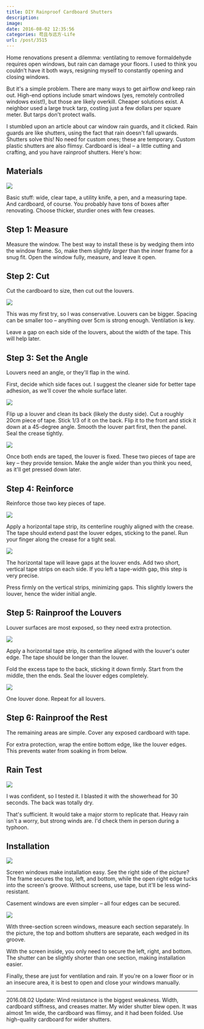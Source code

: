 ```yaml
---
title: DIY Rainproof Cardboard Shutters
description:
image:
date: 2016-08-02 12:35:56
categories: 苟且与远方-Life
url: /post/3515
---
```


Home renovations present a dilemma:  ventilating to remove formaldehyde requires open windows, but rain can damage your floors. I used to think you couldn't have it both ways, resigning myself to constantly opening and closing windows.

But it's a simple problem.  There are many ways to get airflow *and* keep rain out.  High-end options include smart windows (yes, remotely controlled windows exist!), but those are likely overkill.  Cheaper solutions exist.  A neighbor used a large truck tarp, costing just a few dollars per square meter.  But tarps don't protect walls.

I stumbled upon an article about car window rain guards, and it clicked. Rain guards are like shutters, using the fact that rain doesn't fall upwards.  Shutters solve this! No need for custom ones; these are temporary.  Custom plastic shutters are also flimsy. Cardboard is ideal – a little cutting and crafting, and you have rainproof shutters. Here's how:

## Materials

![](https://cdn.victor42.work/posts/2016-07/07-30/1.jpg)

Basic stuff: wide, clear tape, a utility knife, a pen, and a measuring tape. And cardboard, of course.  You probably have tons of boxes after renovating.  Choose thicker, sturdier ones with few creases.

## Step 1: Measure

Measure the window.  The best way to install these is by wedging them into the window frame.  So, make them slightly *larger* than the inner frame for a snug fit. Open the window fully, measure, and leave it open.

## Step 2: Cut

Cut the cardboard to size, then cut out the louvers.

![](https://cdn.victor42.work/posts/2016-07/07-30/2.jpg)

This was my first try, so I was conservative.  Louvers can be bigger.  Spacing can be smaller too – anything over 5cm is strong enough.  Ventilation is key.

Leave a gap on each side of the louvers, about the width of the tape. This will help later.

## Step 3: Set the Angle

Louvers need an angle, or they'll flap in the wind.

First, decide which side faces out.  I suggest the cleaner side for better tape adhesion, as we'll cover the whole surface later.

![](https://cdn.victor42.work/posts/2016-07/07-30/3.jpg)

Flip up a louver and clean its back (likely the dusty side). Cut a roughly 20cm piece of tape. Stick 1/3 of it on the back.  Flip it to the front and stick it down at a 45-degree angle.  Smooth the louver part first, then the panel.  Seal the crease tightly.

![](https://cdn.victor42.work/posts/2016-07/07-30/4.jpg)

Once both ends are taped, the louver is fixed. These two pieces of tape are key – they provide tension.  Make the angle wider than you think you need, as it'll get pressed down later.

## Step 4: Reinforce

Reinforce those two key pieces of tape.

![](https://cdn.victor42.work/posts/2016-07/07-30/5.jpg)

Apply a horizontal tape strip, its centerline roughly aligned with the crease.  The tape should extend past the louver edges, sticking to the panel.  Run your finger along the crease for a tight seal.

![](https://cdn.victor42.work/posts/2016-07/07-30/6.jpg)

The horizontal tape will leave gaps at the louver ends.  Add two short, vertical tape strips on each side.  If you left a tape-width gap, this step is very precise.

Press firmly on the vertical strips, minimizing gaps. This slightly lowers the louver, hence the wider initial angle.

## Step 5: Rainproof the Louvers

Louver surfaces are most exposed, so they need extra protection.

![](https://cdn.victor42.work/posts/2016-07/07-30/7.jpg)

Apply a horizontal tape strip, its centerline aligned with the louver's outer edge.  The tape should be longer than the louver.

Fold the excess tape to the back, sticking it down firmly.  Start from the middle, then the ends.  Seal the louver edges completely.

![](https://cdn.victor42.work/posts/2016-07/07-30/8.jpg)

One louver done.  Repeat for all louvers.

## Step 6: Rainproof the Rest

The remaining areas are simple. Cover any exposed cardboard with tape.

For extra protection, wrap the entire bottom edge, like the louver edges. This prevents water from soaking in from below.

## Rain Test

![](https://cdn.victor42.work/posts/2016-07/07-30/9.jpg)

I was confident, so I tested it.  I blasted it with the showerhead for 30 seconds.  The back was totally dry.

That's sufficient.  It would take a major storm to replicate that.  Heavy rain isn't a worry, but strong winds are.  I'd check them in person during a typhoon.

## Installation

![](https://cdn.victor42.work/posts/2016-07/07-30/10.jpg)

Screen windows make installation easy.  See the right side of the picture? The frame secures the top, left, and bottom, while the open right edge tucks into the screen's groove.  Without screens, use tape, but it'll be less wind-resistant.

Casement windows are even simpler – all four edges can be secured.

![](https://cdn.victor42.work/posts/2016-07/07-30/11.jpg)

With three-section screen windows, measure each section separately.  In the picture, the top and bottom shutters are separate, each wedged in its groove.

With the screen inside, you only need to secure the left, right, and bottom.  The shutter can be slightly shorter than one section, making installation easier.

Finally, these are just for ventilation and rain.  If you're on a lower floor or in an insecure area, it is best to open and close your windows manually.

- - - - -

2016.08.02 Update:
Wind resistance is the biggest weakness. Width, cardboard stiffness, and creases matter. My wider shutter blew open. It was almost 1m wide, the cardboard was flimsy, and it had been folded. Use high-quality cardboard for wider shutters.